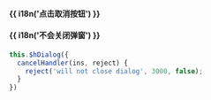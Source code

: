<h4 class="tip">{{ i18n('点击取消按钮') }}</h4>
<h4 >{{ i18n('不会关闭弹窗') }}</h4>

```js
this.$hDialog({
  cancelHandler(ins, reject) {
    reject('will not close dialog', 3000, false);
  }
})
```